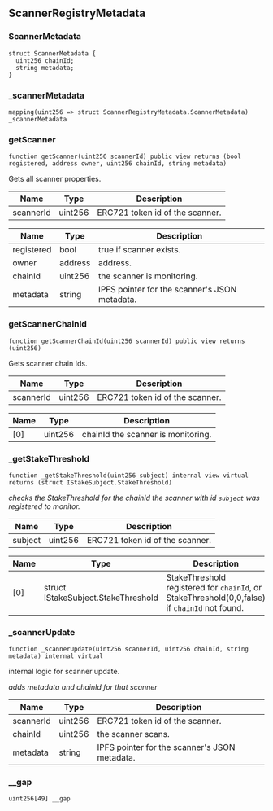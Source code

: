 ## ScannerRegistryMetadata

### ScannerMetadata

```solidity
struct ScannerMetadata {
  uint256 chainId;
  string metadata;
}
```

### _scannerMetadata

```solidity
mapping(uint256 => struct ScannerRegistryMetadata.ScannerMetadata) _scannerMetadata
```

### getScanner

```solidity
function getScanner(uint256 scannerId) public view returns (bool registered, address owner, uint256 chainId, string metadata)
```

Gets all scanner properties.

| Name | Type | Description |
| ---- | ---- | ----------- |
| scannerId | uint256 | ERC721 token id of the scanner. |

| Name | Type | Description |
| ---- | ---- | ----------- |
| registered | bool | true if scanner exists. |
| owner | address | address. |
| chainId | uint256 | the scanner is monitoring. |
| metadata | string | IPFS pointer for the scanner's JSON metadata. |

### getScannerChainId

```solidity
function getScannerChainId(uint256 scannerId) public view returns (uint256)
```

Gets scanner chain Ids.

| Name | Type | Description |
| ---- | ---- | ----------- |
| scannerId | uint256 | ERC721 token id of the scanner. |

| Name | Type | Description |
| ---- | ---- | ----------- |
| [0] | uint256 | chainId the scanner is monitoring. |

### _getStakeThreshold

```solidity
function _getStakeThreshold(uint256 subject) internal view virtual returns (struct IStakeSubject.StakeThreshold)
```

_checks the StakeThreshold for the chainId the scanner with id `subject` was registered to monitor._

| Name | Type | Description |
| ---- | ---- | ----------- |
| subject | uint256 | ERC721 token id of the scanner. |

| Name | Type | Description |
| ---- | ---- | ----------- |
| [0] | struct IStakeSubject.StakeThreshold | StakeThreshold registered for `chainId`, or StakeThreshold(0,0,false) if `chainId` not found. |

### _scannerUpdate

```solidity
function _scannerUpdate(uint256 scannerId, uint256 chainId, string metadata) internal virtual
```

internal logic for scanner update.

_adds metadata and chainId for that scanner_

| Name | Type | Description |
| ---- | ---- | ----------- |
| scannerId | uint256 | ERC721 token id of the scanner. |
| chainId | uint256 | the scanner scans. |
| metadata | string | IPFS pointer for the scanner's JSON metadata. |

### __gap

```solidity
uint256[49] __gap
```

